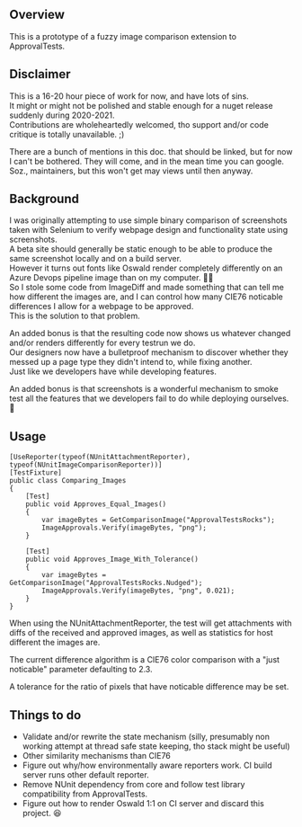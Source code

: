 ﻿## Overview

This is a prototype of a fuzzy image comparison extension to ApprovalTests.

## Disclaimer

This is a 16-20 hour piece of work for now, and have lots of sins.  
It might or might not be polished and stable enough for a nuget release
suddenly during 2020-2021.  
Contributions are wholeheartedly welcomed, tho support and/or code critique is totally unavailable. ;)

There are a bunch of mentions in this doc. that should be linked,
but for now I can't be bothered. They will come, and in the mean time
you can google. Soz., maintainers, but this won't get may views until then
anyway.

## Background

I was originally attempting to use simple binary comparison of screenshots
taken with Selenium to verify webpage design and functionality state
using screenshots.    
A beta site should generally be static enough to be able to produce the same
screenshot locally and on a build server.  
However it turns out fonts like Oswald render completely differently on an
Azure Devops pipeline image than on my computer. 🤷‍♂️  
So I stole some code from ImageDiff and made something that can tell
me how different the images are, and I can control how many CIE76 noticable
differences I allow for a webpage to be approved.  
This is the solution to that problem.

An added bonus is that the resulting code now shows us whatever changed
and/or renders differently for every testrun we do.  
Our designers now have a bulletproof mechanism to discover whether they
messed up a page type they didn't intend to, while fixing another.  
Just like we developers have while developing features.

An added bonus is that screenshots is a wonderful mechanism to smoke test
all the features that we developers fail to do while deploying ourselves. 👼

## Usage

    [UseReporter(typeof(NUnitAttachmentReporter), typeof(NUnitImageComparisonReporter))]
    [TestFixture]
    public class Comparing_Images
    {
        [Test]
        public void Approves_Equal_Images()
        {
            var imageBytes = GetComparisonImage("ApprovalTestsRocks");
            ImageApprovals.Verify(imageBytes, "png");
        }

        [Test]
        public void Approves_Image_With_Tolerance()
        {
            var imageBytes = GetComparisonImage("ApprovalTestsRocks.Nudged");
            ImageApprovals.Verify(imageBytes, "png", 0.021);
        }
    }

When using the NUnitAttachmentReporter, the test will get attachments with
diffs of the received and approved images, as well as statistics for host different
the images are.

The current difference algorithm is a CIE76 color comparison with a
"just noticable" parameter defaulting to 2.3. 

A tolerance for the ratio of pixels that have noticable difference may be set.

## Things to do

- Validate and/or rewrite the state mechanism (silly, presumably non working attempt at thread safe state keeping, tho stack might be useful)
- Other similarity mechanisms than CIE76
- Figure out why/how environmentally aware reporters work. CI build server runs other default reporter.
- Remove NUnit dependency from core and follow test library compatibility from ApprovalTests.
- Figure out how to render Oswald 1:1 on CI server and discard this project. 😆